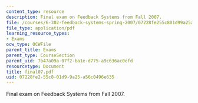 ```yaml
---
content_type: resource
description: Final exam on Feedback Systems from Fall 2007.
file: /courses/6-302-feedback-systems-spring-2007/07228fe255c801d99a25a56c0496e635_final07.pdf
file_type: application/pdf
learning_resource_types:
- Exams
ocw_type: OCWFile
parent_title: Exams
parent_type: CourseSection
parent_uid: 7b47a09a-07f2-ba1e-d775-a9c636ac0efd
resourcetype: Document
title: final07.pdf
uid: 07228fe2-55c8-01d9-9a25-a56c0496e635
---
```

Final exam on Feedback Systems from Fall 2007.


